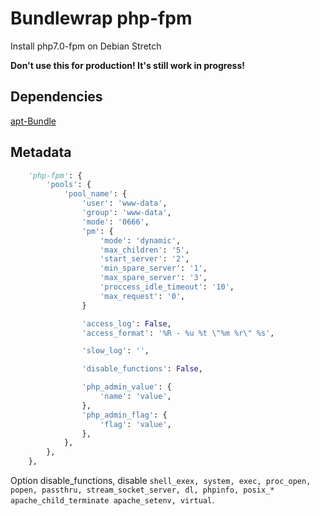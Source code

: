 # Bundlewrap php-fpm
Install php7.0-fpm on Debian Stretch

__Don't use this for production! It's still work in progress!__

## Dependencies
[apt-Bundle](https://github.com/sHorst/bw.bundle.apt)

## Metadata
```python
    'php-fpm': {
        'pools': {
            'pool_name': {
                'user': 'www-data',
                'group': 'www-data',
                'mode': '0666',
                'pm': {
                    'mode': 'dynamic',
                    'max_children': '5',
                    'start_server': '2',
                    'min_spare_server': '1',
                    'max_spare_server': '3',
                    'proccess_idle_timeout': '10',
                    'max_request': '0',
                }

                'access_log': False,
                'access_format': '%R - %u %t \"%m %r\" %s',

                'slow_log': '',

                'disable_functions': False,

                'php_admin_value': {
                    'name': 'value',
                },
                'php_admin_flag': {
                    'flag': 'value',
                },
            },
        },
    },
```

Option disable_functions, disable ```shell_exex, system, exec, proc_open, popen, passthru, stream_socket_server, dl, phpinfo, posix_* apache_child_terminate apache_setenv, virtual```.

